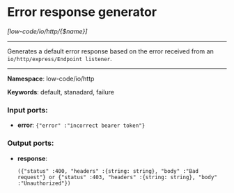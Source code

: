 # Error response generator

_[low-code/io/http/{$name}]_

---

Generates a default error response based on the error received from an `io/http/express/Endpoint listener`.

---

__Namespace__: low-code/io/http

__Keywords__: default, stanadard, failure

### Input ports:

* __error__: ` {"error" :"incorrect bearer token"} `

### Output ports:

* __response__: 
    ```
    ({"status" :400, "headers" :{string: string}, "body" :"Bad request"} or {"status" :403, "headers" :{string: string}, "body" :"Unauthorized"})
    ```

